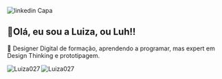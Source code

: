 

![linkedin Capa](https://github.com/user-attachments/assets/56d58711-edad-45d0-9f26-5dcc8e8dfa36)
<h2>👋Olá, eu sou a Luiza, ou Luh!!</h2>

🌱 Designer Digital de formação, aprendendo a programar, mas expert em Design Thinking e prototipagem.

<div>
  <p>
    <img align="left" src="https://github-readme-stats.vercel.app/api?username=Luiza027&show_icons=true&locale=en" alt="Luiza027" />
  </p>
   <p>
     <img align="left" src="https://github-readme-stats.vercel.app/api/top-langs?username=Luiza027&show_icons=true&locale=en&layout=compact" alt="Luiza027" />
  </p>
</div>
<br><br><br><br><br><br><br><br>
<!--📫 My portfolio [Behance](https://www.behance.net/luizamoraes8)-->


<!---
Luiza027/Luiza027 is a ✨ special ✨ repository because its `README.md` (this file) appears on your GitHub profile.
You can click the Preview link to take a look at your changes.
--->

<!--## Languages and Tools:

<p align="left"> 
  
  <a href="https://dotnet.microsoft.com/" target="_blank" rel="noreferrer"> 
    <img src="icons/dotnet.svg" alt="Dot Net" width="40" height="40" /> 
  </a> 

  </a>
</p>
-->
